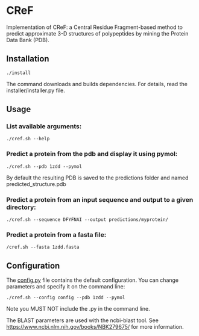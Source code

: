CReF
=====

Implementation of CReF: a Central Residue Fragment-based method to predict approximate 3-D structures of polypeptides by mining the Protein Data Bank (PDB).

## Installation

```./install```

The command downloads and builds dependencies. For details, read the installer/installer.py file.

## Usage

### List available arguments:

```./cref.sh --help```


### Predict a protein from the pdb and display it using pymol:

```./cref.sh --pdb 1zdd --pymol```

By default the resulting PDB is saved to the predictions folder and named predicted_structure.pdb

### Predict a protein from an input sequence and output to a given directory:

```./cref.sh --sequence DFYFNAI --output predictions/myprotein/```

### Predict a protein from a fasta file:


```/cref.sh --fasta 1zdd.fasta```

## Configuration

The [config.py](https://github.com/mchelem/cref2/blob/master/config.py) file contains the default configuration. You can change parameters and specify it on the command line:

```./cref.sh --config config --pdb 1zdd --pymol```

Note you MUST NOT include the .py in the command line.

The BLAST parameters are used with the ncbi-blast tool. See https://www.ncbi.nlm.nih.gov/books/NBK279675/ for more information.





